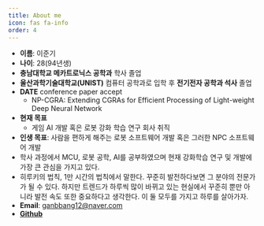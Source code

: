 ```yaml
---
title: About me
icon: fas fa-info
order: 4
---
```


- **이름**: 이준기
- **나이**: 28(94년생)
- **충남대학교 메카트로닉스 공학과** 학사 졸업
- **울산과학기술대학교(UNIST)** 컴퓨터 공학과로 입학 후 **전기전자 공학과 석사** 졸업
- **DATE** conference paper accept
	- NP-CGRA: Extending CGRAs for Efficient Processing of Light-weight Deep Neural Network
- **현재 목표**
	- 게임 AI 개발 혹은 로봇 강화 학습 연구 회사 취직
- **인생 목표**: 사람을 편하게 해주는 로봇 소프트웨어 개발 혹은 그러한 NPC 소프트웨어 개발
- 학사 과정에서 MCU, 로봇 공학, AI를 공부하였으며 현재 강화학습 연구 및 개발에 가장 큰 관심을 가지고 있다.
- 히루키의 법칙, 1만 시간의 법칙에서 말한다. 꾸준히 발전하다보면 그 분야의 전문가가 될 수 있다. 하지만 트렌드가 하루씩 많이 바뀌고 있는 현실에서 꾸준히 뿐만 아니라 발전 속도 또한 중요하다고 생각한다. 이 둘 모두를 가지고 하루를 살아가자.
- **Email**: ganbbang12@naver.com  
- [**Github**](https://github.com/leejungi)  
